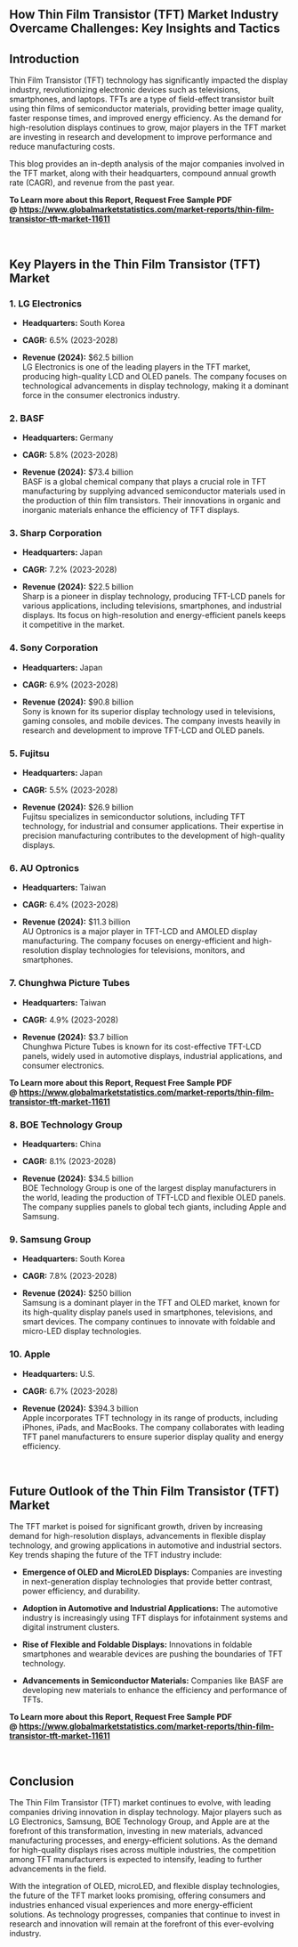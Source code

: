 <h2><strong>How Thin Film Transistor (TFT) Market Industry Overcame Challenges: Key Insights and Tactics</strong></h2><h2><strong>Introduction</strong></h2><p>Thin Film Transistor (TFT) technology has significantly impacted the display industry, revolutionizing electronic devices such as televisions, smartphones, and laptops. TFTs are a type of field-effect transistor built using thin films of semiconductor materials, providing better image quality, faster response times, and improved energy efficiency. As the demand for high-resolution displays continues to grow, major players in the TFT market are investing in research and development to improve performance and reduce manufacturing costs.</p><p>This blog provides an in-depth analysis of the major companies involved in the TFT market, along with their headquarters, compound annual growth rate (CAGR), and revenue from the past year.</p><p><strong>To Learn more about this Report, Request Free Sample PDF @&nbsp;<a href="https://www.globalmarketstatistics.com/market-reports/thin-film-transistor-tft-market-11611">https://www.globalmarketstatistics.com/market-reports/thin-film-transistor-tft-market-11611</a></strong></p><div>&nbsp;</div><h2>Key Players in the Thin Film Transistor (TFT) Market</h2><h3><strong>1. LG Electronics</strong></h3><ul data-spread="false"><li><p><strong>Headquarters:</strong> South Korea</p></li><li><p><strong>CAGR:</strong> 6.5% (2023-2028)</p></li><li><p><strong>Revenue (2024):</strong> $62.5 billion<br />LG Electronics is one of the leading players in the TFT market, producing high-quality LCD and OLED panels. The company focuses on technological advancements in display technology, making it a dominant force in the consumer electronics industry.</p></li></ul><h3><strong>2. BASF</strong></h3><ul data-spread="false"><li><p><strong>Headquarters:</strong> Germany</p></li><li><p><strong>CAGR:</strong> 5.8% (2023-2028)</p></li><li><p><strong>Revenue (2024):</strong> $73.4 billion<br />BASF is a global chemical company that plays a crucial role in TFT manufacturing by supplying advanced semiconductor materials used in the production of thin film transistors. Their innovations in organic and inorganic materials enhance the efficiency of TFT displays.</p></li></ul><h3><strong>3. Sharp Corporation</strong></h3><ul data-spread="false"><li><p><strong>Headquarters:</strong> Japan</p></li><li><p><strong>CAGR:</strong> 7.2% (2023-2028)</p></li><li><p><strong>Revenue (2024):</strong> $22.5 billion<br />Sharp is a pioneer in display technology, producing TFT-LCD panels for various applications, including televisions, smartphones, and industrial displays. Its focus on high-resolution and energy-efficient panels keeps it competitive in the market.</p></li></ul><h3><strong>4. Sony Corporation</strong></h3><ul data-spread="false"><li><p><strong>Headquarters:</strong> Japan</p></li><li><p><strong>CAGR:</strong> 6.9% (2023-2028)</p></li><li><p><strong>Revenue (2024):</strong> $90.8 billion<br />Sony is known for its superior display technology used in televisions, gaming consoles, and mobile devices. The company invests heavily in research and development to improve TFT-LCD and OLED panels.</p></li></ul><h3><strong>5. Fujitsu</strong></h3><ul data-spread="false"><li><p><strong>Headquarters:</strong> Japan</p></li><li><p><strong>CAGR:</strong> 5.5% (2023-2028)</p></li><li><p><strong>Revenue (2024):</strong> $26.9 billion<br />Fujitsu specializes in semiconductor solutions, including TFT technology, for industrial and consumer applications. Their expertise in precision manufacturing contributes to the development of high-quality displays.</p></li></ul><h3><strong>6. AU Optronics</strong></h3><ul data-spread="false"><li><p><strong>Headquarters:</strong> Taiwan</p></li><li><p><strong>CAGR:</strong> 6.4% (2023-2028)</p></li><li><p><strong>Revenue (2024):</strong> $11.3 billion<br />AU Optronics is a major player in TFT-LCD and AMOLED display manufacturing. The company focuses on energy-efficient and high-resolution display technologies for televisions, monitors, and smartphones.</p></li></ul><h3><strong>7. Chunghwa Picture Tubes</strong></h3><ul data-spread="false"><li><p><strong>Headquarters:</strong> Taiwan</p></li><li><p><strong>CAGR:</strong> 4.9% (2023-2028)</p></li><li><p><strong>Revenue (2024):</strong> $3.7 billion<br />Chunghwa Picture Tubes is known for its cost-effective TFT-LCD panels, widely used in automotive displays, industrial applications, and consumer electronics.</p></li></ul><p><strong>To Learn more about this Report, Request Free Sample PDF @&nbsp;<a href="https://www.globalmarketstatistics.com/market-reports/thin-film-transistor-tft-market-11611">https://www.globalmarketstatistics.com/market-reports/thin-film-transistor-tft-market-11611</a></strong></p><h3><strong>8. BOE Technology Group</strong></h3><ul data-spread="false"><li><p><strong>Headquarters:</strong> China</p></li><li><p><strong>CAGR:</strong> 8.1% (2023-2028)</p></li><li><p><strong>Revenue (2024):</strong> $34.5 billion<br />BOE Technology Group is one of the largest display manufacturers in the world, leading the production of TFT-LCD and flexible OLED panels. The company supplies panels to global tech giants, including Apple and Samsung.</p></li></ul><h3><strong>9. Samsung Group</strong></h3><ul data-spread="false"><li><p><strong>Headquarters:</strong> South Korea</p></li><li><p><strong>CAGR:</strong> 7.8% (2023-2028)</p></li><li><p><strong>Revenue (2024):</strong> $250 billion<br />Samsung is a dominant player in the TFT and OLED market, known for its high-quality display panels used in smartphones, televisions, and smart devices. The company continues to innovate with foldable and micro-LED display technologies.</p></li></ul><h3><strong>10. Apple</strong></h3><ul data-spread="false"><li><p><strong>Headquarters:</strong> U.S.</p></li><li><p><strong>CAGR:</strong> 6.7% (2023-2028)</p></li><li><p><strong>Revenue (2024):</strong> $394.3 billion<br />Apple incorporates TFT technology in its range of products, including iPhones, iPads, and MacBooks. The company collaborates with leading TFT panel manufacturers to ensure superior display quality and energy efficiency.</p></li></ul><div>&nbsp;</div><h2><strong>Future Outlook of the Thin Film Transistor (TFT) Market</strong></h2><p>The TFT market is poised for significant growth, driven by increasing demand for high-resolution displays, advancements in flexible display technology, and growing applications in automotive and industrial sectors. Key trends shaping the future of the TFT industry include:</p><ul data-spread="false"><li><p><strong>Emergence of OLED and MicroLED Displays:</strong> Companies are investing in next-generation display technologies that provide better contrast, power efficiency, and durability.</p></li><li><p><strong>Adoption in Automotive and Industrial Applications:</strong> The automotive industry is increasingly using TFT displays for infotainment systems and digital instrument clusters.</p></li><li><p><strong>Rise of Flexible and Foldable Displays:</strong> Innovations in foldable smartphones and wearable devices are pushing the boundaries of TFT technology.</p></li><li><p><strong>Advancements in Semiconductor Materials:</strong> Companies like BASF are developing new materials to enhance the efficiency and performance of TFTs.</p></li></ul><p><strong>To Learn more about this Report, Request Free Sample PDF @&nbsp;<a href="https://www.globalmarketstatistics.com/market-reports/thin-film-transistor-tft-market-11611">https://www.globalmarketstatistics.com/market-reports/thin-film-transistor-tft-market-11611</a></strong></p><div>&nbsp;</div><h2><strong>Conclusion</strong></h2><p>The Thin Film Transistor (TFT) market continues to evolve, with leading companies driving innovation in display technology. Major players such as LG Electronics, Samsung, BOE Technology Group, and Apple are at the forefront of this transformation, investing in new materials, advanced manufacturing processes, and energy-efficient solutions. As the demand for high-quality displays rises across multiple industries, the competition among TFT manufacturers is expected to intensify, leading to further advancements in the field.</p><p>With the integration of OLED, microLED, and flexible display technologies, the future of the TFT market looks promising, offering consumers and industries enhanced visual experiences and more energy-efficient solutions. As technology progresses, companies that continue to invest in research and innovation will remain at the forefront of this ever-evolving industry.</p>
